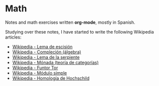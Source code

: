 # Math

Notes and math exercises written **org-mode**, mostly in Spanish.

Studying over these notes, I have started to write the following Wikipedia articles:
* [Wikipedia - Lema de escisión](https://es.wikipedia.org/wiki/Lema_de_escisi%C3%B3n)
* [Wikipedia - Compleción (álgebra)](https://es.wikipedia.org/wiki/Compleci%C3%B3n_(%C3%A1lgebra))
* [Wikipedia - Lema de la serpiente](https://es.wikipedia.org/wiki/Lema_de_la_serpiente)
* [Wikipedia - Mónada (teoría de categorías)](https://es.wikipedia.org/wiki/M%C3%B3nada_(teor%C3%ADa_de_categor%C3%ADas))
* [Wikipedia - Funtor Tor](https://es.wikipedia.org/wiki/Funtor_Tor)
* [Wikipedia - Módulo simple](https://es.wikipedia.org/wiki/M%C3%B3dulo_simple)
* [Wikipedia - Homología de Hochschild](https://es.wikipedia.org/wiki/Homolog%C3%ADa_de_Hochschild)
